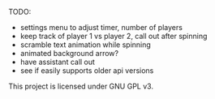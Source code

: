 TODO:

- settings menu to adjust timer, number of players
- keep track of player 1 vs player 2, call out after spinning
- scramble text animation while spinning
- animated background arrow?
- have assistant call out
- see if easily supports older api versions


This project is licensed under GNU GPL v3.
